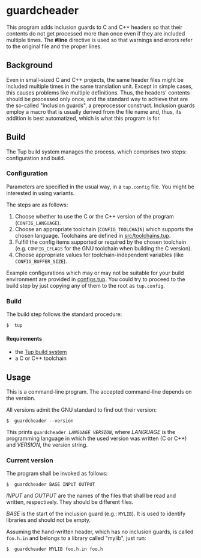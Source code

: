 # guardcheader

This program adds inclusion guards to C and C++ headers so that their contents do not get processed more than once even if they are included multiple times. The **#line** directive is used so that warnings and errors refer to the original file and the proper lines.


##  Background

Even in small-sized C and C++ projects, the same header files might be included multiple times in the same translation unit. Except in simple cases, this causes problems like multiple definitions. Thus, the headers' contents should be processed only once, and the standard way to achieve that are the so-called "inclusion guards", a preprocessor construct. Inclusion guards employ a macro that is usually derived from the file name and, thus, its addition is best automatized, which is what this program is for.


##  Build

The Tup build system manages the process, which comprises two steps: configuration and build.

###  Configuration
Parameters are specified in the usual way, in a `tup.config` file. You might be interested in using variants.

The steps are as follows:

 1.  Choose whether to use the C or the C++ version of the program (`CONFIG_LANGUAGE`).
 2.  Choose an appropriate toolchain (`CONFIG_TOOLCHAIN`) which supports the chosen language. Toolchains are defined in [src/toolchains.tup](src/toolchains.tup).
 3.  Fulfill the config items supported or required by the chosen toolchain (e.g. `CONFIG_CFLAGS` for the GNU toolchain when building the C version).
 4.  Choose appropriate values for toolchain-independent variables (like `CONFIG_BUFFER_SIZE`).

Example configurations which may or may not be suitable for your build environment are provided in [configs.tup](configs.tup). You could try to proceed to the build step by just copying any of them to the root as `tup.config`.

###  Build
The build step follows the standard procedure:

    $  tup

####  Requirements

 -  the [Tup build system](http://gittup.org/tup/)
 -  a C or C++ toolchain


##  Usage

This is a command-line program. The accepted command-line depends on the version.

All versions admit the GNU standard to find out their version:

    $  guardcheader --version

This prints `guardcheader `_`LANGUAGE VERSION`_, where _LANGUAGE_ is the programming language in which the used version was written (C or C++) and _VERSION_, the version string.

###  Current version

The program shall be invoked as follows:

    $  guardcheader BASE INPUT OUTPUT

_INPUT_ and _OUTPUT_ are the names of the files that shall be read and written, respectively. They should be different files.

_BASE_ is the start of the inclusion guard (e.g.: `MYLIB`). It is used to identify libraries and should not be empty.

Assuming the hand-written header, which has no inclusion guards, is called `foo.h.in` and belongs to a library called "mylib", just run:

    $  guardcheader MYLIB foo.h.in foo.h
